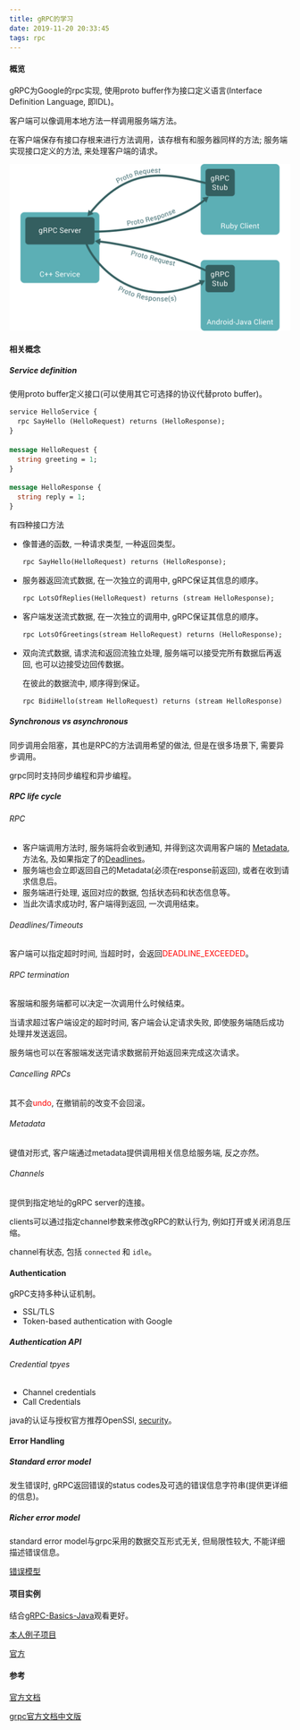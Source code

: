 ```yaml
---
title: gRPC的学习
date: 2019-11-20 20:33:45
tags: rpc
---
```


#### 概览

gRPC为Google的rpc实现, 使用proto buffer作为接口定义语言(Interface Definition Language, 即IDL)。

客户端可以像调用本地方法一样调用服务端方法。

在客户端保存有接口存根来进行方法调用，该存根有和服务器同样的方法; 服务端实现接口定义的方法, 来处理客户端的请求。

 ![Concept Diagram](/images/grpc-model.svg)



#### 相关概念

#####  Service definition

使用proto buffer定义接口(可以使用其它可选择的协议代替proto buffer)。

```protobuf
service HelloService {
  rpc SayHello (HelloRequest) returns (HelloResponse);
}

message HelloRequest {
  string greeting = 1;
}

message HelloResponse {
  string reply = 1;
}
```

有四种接口方法

* 像普通的函数,  一种请求类型, 一种返回类型。

  ```protobuf
  rpc SayHello(HelloRequest) returns (HelloResponse);
  ```

* 服务器返回流式数据, 在一次独立的调用中, gRPC保证其信息的顺序。

  ```protobuf
  rpc LotsOfReplies(HelloRequest) returns (stream HelloResponse);
  ```

* 客户端发送流式数据, 在一次独立的调用中, gRPC保证其信息的顺序。

  ```protobuf
  rpc LotsOfGreetings(stream HelloRequest) returns (HelloResponse);
  ```

* 双向流式数据, 请求流和返回流独立处理, 服务端可以接受完所有数据后再返回, 也可以边接受边回传数据。

  在彼此的数据流中, 顺序得到保证。

  ```protobuf
  rpc BidiHello(stream HelloRequest) returns (stream HelloResponse)
  ```

##### Synchronous vs asynchronous

同步调用会阻塞，其也是RPC的方法调用希望的做法, 但是在很多场景下, 需要异步调用。

grpc同时支持同步编程和异步编程。

##### RPC life cycle

###### RPC

* 客户端调用方法时, 服务端将会收到通知, 并得到这次调用客户端的 [Metadata](#Metadata), 方法名, 及如果指定了的[Deadlines](#deadline)。
* 服务端也会立即返回自己的Metadata(必须在response前返回), 或者在收到请求信息后。
* 服务端进行处理, 返回对应的数据, 包括状态码和状态信息等。
* 当此次请求成功时, 客户端得到返回, 一次调用结束。

###### <span id="deadline">Deadlines/Timeouts</span>

客户端可以指定超时时间,  当超时时，会返回<font color = "red">DEADLINE_EXCEEDED</font>。

###### RPC termination

客服端和服务端都可以决定一次调用什么时候结束。

当请求超过客户端设定的超时时间,  客户端会认定请求失败, 即使服务端随后成功处理并发送返回。

服务端也可以在客服端发送完请求数据前开始返回来完成这次请求。

###### Cancelling RPCs

其不会<font color = "red">undo</font>, 在撤销前的改变不会回滚。

###### <span id="Metadata">Metadata</span>

键值对形式,  客户端通过metadata提供调用相关信息给服务端, 反之亦然。

###### Channels

提供到指定地址的gRPC server的连接。

clients可以通过指定channel参数来修改gRPC的默认行为, 例如打开或关闭消息压缩。

channel有状态, 包括 `connected`  和 `idle`。



#### Authentication

gRPC支持多种认证机制。

* SSL/TLS
* Token-based authentication with Google

##### Authentication API

###### Credential tpyes

* Channel credentials
* Call Credentials

java的认证与授权官方推荐OpenSSl,  [security](https://github.com/grpc/grpc-java/blob/master/SECURITY.md#transport-security-tls)。



#### Error Handling

##### Standard error model

发生错误时, gRPC返回错误的status codes及可选的错误信息字符串(提供更详细的信息)。

##### Richer error model

standard error model与grpc采用的数据交互形式无关, 但局限性较大, 不能详细描述错误信息。

[错误模型](https://cloud.google.com/apis/design/errors#error_model)



#### 项目实例

结合[gRPC-Basics-Java](https://www.grpc.io/docs/tutorials/basic/java/)观看更好。

[本人例子项目](https://github.com/xiaofeng333/hello_grpc)

[官方](https://github.com/grpc/grpc-java)



#### 参考

[官方文档](https://www.grpc.io/docs/)

[grpc官方文档中文版](http://doc.oschina.net/grpc?t=56831)